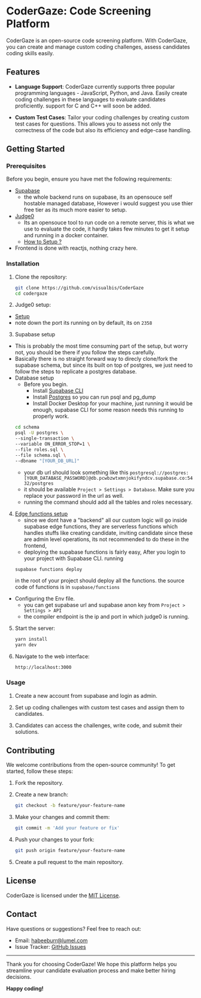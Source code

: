 # CoderGaze: Code Screening Platform


CoderGaze is an open-source code screening platform. With CoderGaze, you can create and manage custom coding challenges, assess candidates coding skills easily.

## Features

- **Language Support**: CoderGaze currently supports three popular programming languages - JavaScript, Python, and Java. Easily create coding challenges in these languages to evaluate candidates proficiently. support for C and C++ will soon be added. 

- **Custom Test Cases**: Tailor your coding challenges by creating custom test cases for questions. This allows you to assess not only the correctness of the code but also its efficiency and edge-case handling.


## Getting Started

### Prerequisites

Before you begin, ensure you have met the following requirements:

- [Supabase](https://supabase.com/) 
    - the whole backend runs on supabase, its an opensouce self hostable managed database, However i would suggest you use thier free tier as its much more easier to setup.
- [Judge0](https://github.com/judge0/judge0)
    - Its an opensouce tool to run code on a remote server, this is what we use to evaluate the code, it hardly takes few minutes to get it setup and running in a docker container. 
    - [How to Setup ?](https://github.com/judge0/judge0/blob/master/CHANGELOG.md#deployment-procedure)
- Frontend is done with reactjs, nothing crazy here. 

### Installation

1. Clone the repository:

   ```sh
   git clone https://github.com/visualbis/CoderGaze
   cd codergaze
   ```

2. Judge0 setup:
  - [Setup]((https://github.com/judge0/judge0/blob/master/CHANGELOG.md#deployment-procedure)) 
  - note down the port its running on by default, its on `2358`

3. Supabase setup
  - This is probably the most time consuming part of the setup, but worry not, you should be there if you follow the steps carefully. 
  - Basically there is no straight forward way to direcly clone/fork the supabase schema, but since its built on top of postgres, we just need to follow the steps to replicate a postgres database. 
  - Database setup
      - Before you begin.
         - Install [Supabase CLI](https://supabase.com/docs/guides/cli#installation)
         - Install [Postgres](https://www.postgresql.org/download/) so you can run psql and pg_dump
         - Install Docker Desktop for your machine, just running it would be enough, supabase CLI for some reason needs this running to properly work.
      ```sh
      cd schema
      psql -U postgres \
      --single-transaction \
      --variable ON_ERROR_STOP=1 \
      --file roles.sql \
      --file schema.sql \
      --dbname "[YOUR_DB_URL]"
      ```
      - your db url should look something like this `postgresql://postgres:[YOUR_DATABASE_PASSWORD]@db.pcwbzwtxmnjokifyndcv.supabase.co:5432/postgres` 
      - it should be available `Project > Settings > Database`. Make sure you replace your password in the url as well. 
      -  running the command should add all the tables and roles necessary. 
4.  [Edge functions setup](https://supabase.com/docs/guides/functions) 
      -  since we dont have a "backend" all our custom logic will go inside supabase edge functions, they are serverless functions which handles stuffs like creating candidate, inviting candidate since these are admin level operations, its not recommended to do these in the frontend, 
      - deploying the supabase functions is fairly easy, After you login to your project with Supabase CLI. running 
      ```sh
      supabase functions deploy
      ```
      in the root of your project should deploy all the functions. the source code of functions is in `supabase/functions`
- Configuring the Env file. 
   - you can get supabase url and supabase anon key from `Project > Settings > API` 
   - the compiler endpoint is the ip and port in which judge0 is running.

5. Start the server:

   ```sh
   yarn install
   yarn dev
   ```

6. Navigate to the web interface:

   ```
   http://localhost:3000
   ```

### Usage

1. Create a new account from supabase and login as admin.

2. Set up coding challenges with custom test cases and assign them to candidates.

3. Candidates can access the challenges, write code, and submit their solutions.

## Contributing

We welcome contributions from the open-source community! To get started, follow these steps:

1. Fork the repository.

2. Create a new branch:

   ```sh
   git checkout -b feature/your-feature-name
   ```

3. Make your changes and commit them:

   ```sh
   git commit -m 'Add your feature or fix'
   ```

4. Push your changes to your fork:

   ```sh
   git push origin feature/your-feature-name
   ```

5. Create a pull request to the main repository.

## License

CoderGaze is licensed under the [MIT License](LICENSE).

## Contact

Have questions or suggestions? Feel free to reach out:

- Email: habeeburr@lumel.com
- Issue Tracker: [GitHub Issues](https://github.com/visualbis/CoderGaze/issues)

---

Thank you for choosing CoderGaze! We hope this platform helps you streamline your candidate evaluation process and make better hiring decisions.

**Happy coding!**